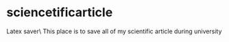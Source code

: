 # sciencetificarticle
Latex saver\\
This place is to save all of my scientific article during university
